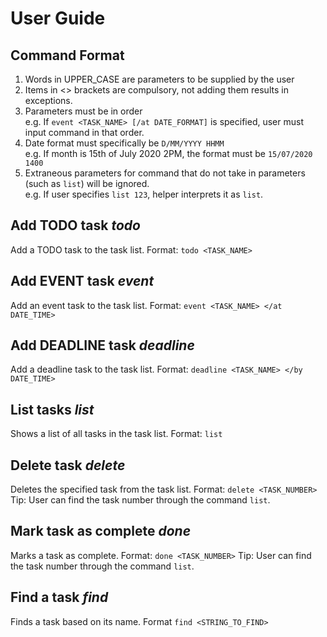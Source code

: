 # User Guide

## Command Format
1) Words in UPPER_CASE are parameters to be supplied by the user <br>
2) Items in <> brackets are compulsory, not adding them results in exceptions. <br>
3) Parameters must be in order <br>
  e.g. If `event <TASK_NAME> [/at DATE_FORMAT]` is specified, user must input command in that order. <br>
4) Date format must specifically be `D/MM/YYYY HHMM` <br>
  e.g. If month is 15th of July 2020 2PM, the format must be `15/07/2020 1400` <br>
5) Extraneous parameters for command that do not take in parameters (such as `list`) will be ignored. <br>
  e.g. If user specifies `list 123`, helper interprets it as `list`. <br>

## Add TODO task *todo*
Add a TODO task to the task list.
Format: `todo <TASK_NAME>`

## Add EVENT task *event*
Add an event task to the task list.
Format: `event <TASK_NAME> </at DATE_TIME>`

## Add DEADLINE task *deadline*
Add a deadline task to the task list.
Format: `deadline <TASK_NAME> </by DATE_TIME>`

## List tasks *list*
Shows a list of all tasks in the task list.
Format: `list`

## Delete task *delete*
Deletes the specified task from the task list.
Format: `delete <TASK_NUMBER>`
Tip: User can find the task number through the command `list`.

## Mark task as complete *done*
Marks a task as complete.
Format: `done <TASK_NUMBER>`
Tip: User can find the task number through the command `list`.

## Find a task *find*
Finds a task based on its name.
Format `find <STRING_TO_FIND>`
